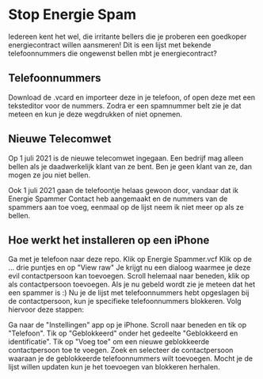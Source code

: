 # Stop Energie Spam
Iedereen kent het wel, die irritante bellers die je proberen een goedkoper energiecontract willen aansmeren!
Dit is een lijst met bekende telefoonnummers die ongewenst bellen mbt je energiecontract? 

## Telefoonnummers
Download de .vcard en importeer deze in je telefoon, of open deze met een teksteditor voor de nummers. 
Zodra er een spamnummer belt zie je dat meteen en kun je deze wegdrukken of niet opnemen.

## Nieuwe Telecomwet
Op 1 juli 2021 is de nieuwe telecomwet ingegaan. Een bedrijf mag alleen bellen als je daadwerkelijk klant van ze bent. Ben je geen klant van ze, dan mogen ze jou niet bellen. 

Ook 1 juli 2021 gaan de telefoontje helaas gewoon door, vandaar dat ik Energie Spammer Contact heb aangemaakt en de nummers van de spammers aan toe voeg, eenmaal op de lijst neem ik niet meer op als ze bellen.

## Hoe werkt het installeren op een iPhone
Ga met je telefoon naar deze repo.
Klik op Energie Spammer.vcf
Klik op de ... drie puntjes en op "View raw"
Je krijgt nu een dialoog waarmee je deze evil contactpersoon kan toevoegen.
Scroll helemaal naar beneden, klik op als contactpersoon toevoegen.
Als je nu gebeld wordt zie je meteen dat het een spammer is :)
Nu je de lijst met telefoonnummers hebt opgeslagen bij de contactpersoon, kun je specifieke telefoonnummers blokkeren. Volg hiervoor deze stappen:

Ga naar de "Instellingen" app op je iPhone.
Scroll naar beneden en tik op "Telefoon".
Tik op "Geblokkeerd" onder het gedeelte "Geblokkeerd en identificatie".
Tik op "Voeg toe" om een nieuwe geblokkeerde contactpersoon toe te voegen.
Zoek en selecteer de contactpersoon waaraan je de geblokkeerde telefoonnummers wilt toevoegen.
Mocht je de lijst willen updaten kun je het toevoegen van blokkeren herhalen.
